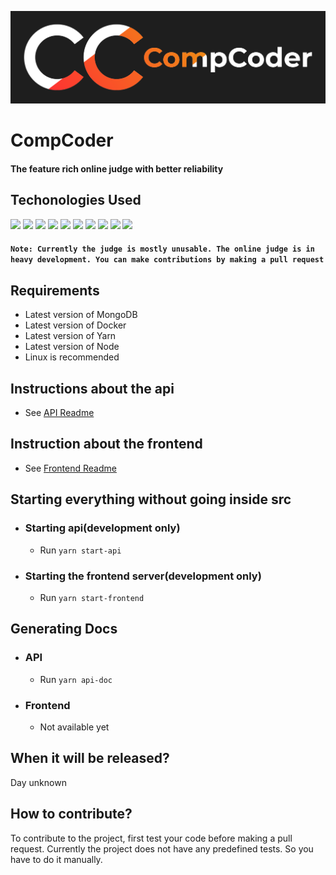 ![CompCoder Logo](media/CompCoder%20Black%20Background.png)

# CompCoder

#### The feature rich online judge with better reliability<br/>

## Techonologies Used

![](https://img.shields.io/badge/Code-Typescript-informational?style=for-the-badge&logo=typescript&color=007ACC&logoColor=007ACC)
![](https://img.shields.io/badge/Code-Node.js-informational?style=for-the-badge&logo=node.js&color=339933)
![](https://img.shields.io/badge/Library-React-informational?style=for-the-badge&logo=react&color=61DAFB)
![](https://img.shields.io/badge/Query%20Language-GraphQL-informational?style=for-the-badge&logo=graphql&color=E10098)
![](https://img.shields.io/badge/Library-TypeGraphQL-informational?style=for-the-badge&logo=graphql&color=E10098)
![](https://img.shields.io/badge/Database-MongoDB-informational?style=for-the-badge&logo=mongodb&color=47A248)
![](https://img.shields.io/badge/ORM-Mongoose-informational?style=for-the-badge&color=47A248)
![](https://img.shields.io/badge/ORM-Typegoose-informational?style=for-the-badge&color=007ACC)
![](https://img.shields.io/badge/Framework-Apollo%20GraphQL-informational?style=for-the-badge&logo=apollo%20graphql&color=311C87)
![](https://img.shields.io/badge/Tool-Docker-informational?style=for-the-badge&logo=docker&color=2496ED)

#### `Note: Currently the judge is mostly unusable. The online judge is in heavy development. You can make contributions by making a pull request`<br/>

## Requirements
- Latest version of MongoDB
- Latest version of Docker
- Latest version of Yarn
- Latest version of Node
- Linux is recommended

## Instructions about the api
- See [API Readme](src/README.md)

## Instruction about the frontend
- See [Frontend Readme](src/frontend/README.md)

## Starting everything without going inside src
- ### Starting api(development only)
  - Run `yarn start-api`
- ### Starting the frontend server(development only)
  - Run `yarn start-frontend`

## Generating Docs
- ### API
  - Run `yarn api-doc`
- ### Frontend
  - Not available yet

## When it will be released?

Day unknown

## How to contribute?

To contribute to the project, first test your code before making a pull request. Currently the project does not have any predefined tests. So you have to do it manually.
